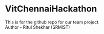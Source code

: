 # VitChennaiHackathon
This is for the github repo for our team project.
<br>
Author - Ritul Shekhar (SRMIST)
